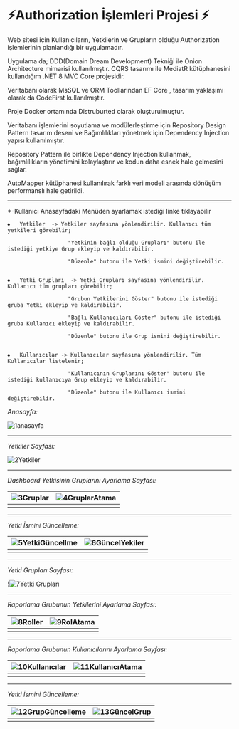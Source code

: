 # ⚡Authorization İşlemleri Projesi ⚡

Web sitesi için Kullanıcıların, Yetkilerin ve Grupların olduğu Authorization işlemlerinin planlandığı bir uygulamadır.

Uygulama da; DDD(Domain Dream Development) Tekniği ile Onion Architecture mimarisi kullanılmıştır. CQRS tasarımı ile MediatR kütüphanesini kullandığım .NET 8 MVC Core projesidir.

Veritabanı olarak MsSQL ve ORM Toollarından EF Core , tasarım yaklaşımı olarak da CodeFirst kullanılmıştır.

Proje Docker ortamında Distruburted olarak oluşturulmuştur.


Veritabanı işlemlerini soyutlama ve modülerleştirme için Repository Design Pattern tasarım deseni ve Bağımlılıkları yönetmek için Dependency Injection yapısı kullanılmıştır.

Repository Pattern ile birlikte Dependency Injection kullanmak, bağımlılıkların yönetimini kolaylaştırır ve kodun daha esnek hale gelmesini sağlar.

AutoMapper kütüphanesi kullanılırak farklı veri modeli arasında dönüşüm performanslı hale getirildi.


*****
*-Kullanıcı Anasayfadaki Menüden ayarlamak istediği linke tıklayabilir

    ⦁	Yetkiler  -> Yetkiler sayfasına yönlendirilir. Kullanıcı tüm yetkileri görebilir; 
    
                       "Yetkinin bağlı olduğu Grupları" butonu ile istediği yetkiye Grup ekleyip ve kaldırabilir.
                       
                       "Düzenle" butonu ile Yetki ismini değiştirebilir.       

                       
    ⦁	Yetki Grupları  -> Yetki Grupları sayfasına yönlendirilir. Kullanıcı tüm grupları görebilir; 
    
                       "Grubun Yetkilerini Göster" butonu ile istediği gruba Yetki ekleyip ve kaldırabilir.
                       
                       "Bağlı Kullanıcıları Göster" butonu ile istediği gruba Kullanıcı ekleyip ve kaldırabilir.
                       
                       "Düzenle" butonu ile Grup ismini değiştirebilir.       

    
    ⦁	Kullanıcılar -> Kullanıcılar sayfasına yönlendirilir. Tüm Kullanıcılar listelenir; 
    
                       "Kullanıcının Gruplarını Göster" butonu ile istediği kullanıcıya Grup ekleyip ve kaldırabilir.
                       
                       "Düzenle" butonu ile Kullanıcı ismini değiştirebilir.      




 _Anasayfa:_ 
 
 ![1anasayfa](https://github.com/ysnesra/AuthOperationsApp/assets/104023688/1f5e9557-ef84-477c-98bc-0dd7d0017257)


*****

 _Yetkiler Sayfası:_ 

![2Yetkiler](https://github.com/ysnesra/AuthOperationsApp/assets/104023688/edd91495-78b7-4b93-a71d-f38013c1d9d8)


 *****

_Dashboard Yetkisinin Gruplarını Ayarlama Sayfası:_ 

|![3Gruplar](https://github.com/ysnesra/AuthOperationsApp/assets/104023688/5aaeb07c-216d-4166-88b7-ee4ffe56f5e8)  |![4GruplarAtama](https://github.com/ysnesra/AuthOperationsApp/assets/104023688/39a56af6-73d9-4575-91e7-24d7cebdb1a8) |
|--|--|
|  |  |


*****

_Yetki İsmini Güncelleme:_ 

|![5YetkiGüncellme](https://github.com/ysnesra/AuthOperationsApp/assets/104023688/aab91361-e208-4716-aa9c-36fd056152f6)  |![6GüncelYekiler](https://github.com/ysnesra/AuthOperationsApp/assets/104023688/3e365428-97a7-44f7-9485-b4cb2264c7cd) |
|--|--|
|  |  |


*****

 _Yetki Grupları Sayfası:_ 

!![7Yetki Grupları](https://github.com/ysnesra/AuthOperationsApp/assets/104023688/0c082015-1f56-41f7-b1f7-8ebf81f465f8)



 *****


_Raporlama Grubunun Yetkilerini Ayarlama Sayfası:_ 

|![8Roller](https://github.com/ysnesra/AuthOperationsApp/assets/104023688/41aac5c2-b164-4c81-b1ac-a80e49eea07f)  |![9RolAtama](https://github.com/ysnesra/AuthOperationsApp/assets/104023688/6968374c-189b-4dd8-8234-85dd8df2540f) |
|--|--|
|  |  |


 *****

 
_Raporlama Grubunun Kullanıcılarını Ayarlama Sayfası:_ 

|![10Kullanıcılar](https://github.com/ysnesra/AuthOperationsApp/assets/104023688/56949f52-f68a-490d-b90e-625cdea83116)  |![11KullanıcıAtama](https://github.com/ysnesra/AuthOperationsApp/assets/104023688/02cab629-d5c6-4e3d-abe3-1641d1a73394) |
|--|--|
|  |  |


 *****

_Yetki İsmini Güncelleme:_ 

|![12GrupGüncelleme](https://github.com/ysnesra/AuthOperationsApp/assets/104023688/5b853760-067d-4b05-a8fb-95b46e064f9d)  |![13GüncelGrup](https://github.com/ysnesra/AuthOperationsApp/assets/104023688/a6ac86b5-7b53-4f22-b8bd-b2023a251063) |
|--|--|
|  |  |



